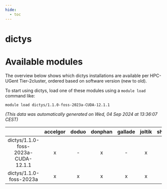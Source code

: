 ```yaml
---
hide:
  - toc
---
```


dictys
======

# Available modules


The overview below shows which dictys installations are available per HPC-UGent Tier-2cluster, ordered based on software version (new to old).

To start using dictys, load one of these modules using a `module load` command like:

```shell
module load dictys/1.1.0-foss-2023a-CUDA-12.1.1
```

*(This data was automatically generated on Wed, 04 Sep 2024 at 13:36:07 CEST)*  

| |accelgor|doduo|donphan|gallade|joltik|shinx|skitty|
| :---: | :---: | :---: | :---: | :---: | :---: | :---: | :---: |
|dictys/1.1.0-foss-2023a-CUDA-12.1.1|x|-|x|-|x|-|-|
|dictys/1.1.0-foss-2023a|x|x|x|x|x|x|x|
